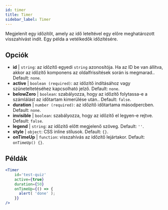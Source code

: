 ```yaml
---
id: timer 
title: Timer
sidebar_label: Timer
---
```


Megjelenít egy időzítőt, amely az idő leteltével egy előre meghatározott visszahívást indít. Egy példa a vetélkedők időzítésére.

## Opciók

* __id__ | `string`: az időzítő egyedi `string` azonosítója. Ha az ID be van állítva, akkor az időzítő komponens az oldalfrissítések során is megmarad.. Default: `none`.
* __active__ | `boolean (required)`: az időzítő indításához vagy szüneteltetéséhez kapcsolható jelző. Default: `none`.
* __belowZero__ | `boolean`: szabályozza, hogy az időzítő folytassa-e a számlálást az időtartam kimerülése után.. Default: `false`.
* __duration__ | `number (required)`: az időzítő időtartama másodpercben. Default: `none`.
* __invisible__ | `boolean`: szabályozza, hogy az időzítő el legyen-e rejtve. Default: `false`.
* __legend__ | `string`: az időzítő előtt megjelenő szöveg. Default: `''`.
* __style__ | `object`: CSS inline stílusok. Default: `{}`.
* __onTimeUp__ | `function`: visszahívás az időzítő lejártakor. Default: `onTimeUp() {}`.


## Példák

```jsx live
<Timer 
    id='test-quiz'
    active={true} 
    duration={50} 
    onTimeUp={() => {
      alert( 'done' );
    }}
/>
```

